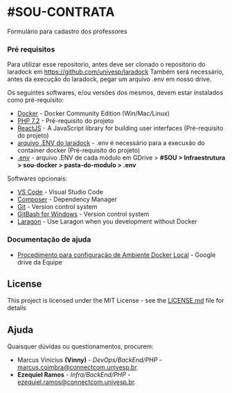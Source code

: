 # #SOU-CONTRATA

Formulário para cadastro dos professores 

### Pré requisitos

Para utilizar esse repositorio, antes deve ser clonado o repositorio do laradock em https://github.com/univesp/laradock
Também será necessário, antes da execução do laradock, pegar um arquivo .env em nosso drive.

Os seguintes softwares, e/ou versões dos mesmos, devem estar instalados como pré-requisito: 

* [Docker](https://store.docker.com/search?offering=community&type=edition) - Docker Community Edition (Win/Mac/Linux)
* [PHP 7.2](http://www.php.net/) - Pré-requisito do projeto
* [ReactJS](https://reactjs.org/) - A JavaScript library for building user interfaces (Pré-requisito do projeto)
* [arquivo .ENV do laradock](https://drive.google.com/drive/u/1/folders/1eOSw7hGyMLjj032J4HUKQRP1YLhC1CHK) - .env é necessário para a execuxão do container docker (Pré-requisito do projeto)
* [.env](https://drive.google.com/drive/u/1/folders/1gaIZIKJ3VIAfyZOUfGTg6NRn6bXhrRh3) - arquivo .ENV de cada módulo em GDrive > **#SOU > Infraestrutura > sou-docker > pasta-do-modulo > .env**

Softwares opcionais: 

* [VS Code](https://code.visualstudio.com/) - Visual Studio Code
* [Composer](https://getcomposer.org/download/) - Dependency Manager
* [Git](https://git-scm.com/download/) - Version control system 
* [GitBash for Windows](https://gitforwindows.org/) - Version control system 
* [Laragon](https://laragon.org/download/) - Use Laragon when you development without Docker

### Documentação de ajuda

* [Procedimento para configuração de Ambiente Docker Local](https://drive.google.com/drive/u/1/folders/107KiyKYECqG34F-O6UsVU1RDcGukkKmQ) - Google drive da Equipe 

## License

This project is licensed under the MIT License - see the [LICENSE.md](LICENSE.md) file for details

## Ajuda

Quaisquer dúvidas ou questionamentos, procurem:
* Marcus Vinicius **(Vinny)** - *DevOps/BackEnd/PHP* - [marcus.coimbra@connectcom.univesp.br](mailto:marcus.coimbra@connectcom.univesp.br).
* **Ezequiel Ramos** - *Infra/BackEnd/PHP* - [ezequiel.ramos@connectcom.univesp.br](mailto:ezequiel.ramos@connectcom.univesp.br).
